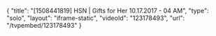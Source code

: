 {
    "title": "[1508441819] HSN | Gifts for Her 10.17.2017 - 04 AM",
    "type": "solo",
    "layout": "iframe-static",
    "videoId": "123178493",
    "url": "\/tvpembed\/123178493"
}